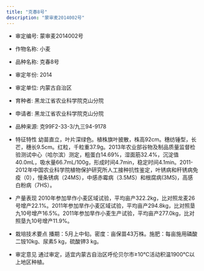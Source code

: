 ```yaml
---
title: "克春8号"
description: "蒙审麦2014002号"
---
```

* 审定编号:  蒙审麦2014002号

*  作物名称:  小麦

*  品种名称:  克春8号

*  审定年份:  2014

*  审定单位:  内蒙古自治区

* 育种者:  黑龙江省农业科学院克山分院

*  申请者:  黑龙江省农业科学院克山分院

*  品种来源:  克99F2-33-3/九三94-9178

*  特征特性
幼苗直立，叶片深绿色。植株旗叶披散，株高92cm。穗纺锤型，长芒，穗长9.5cm。红粒，千粒重37.9g。2013年农业部谷物及制品质量监督检验测试中心（哈尔滨）测定，粗蛋白14.69%，湿面筋32.4%，沉淀值40.0mL，吸水量66.7mL/100g，形成时间4.7min，稳定时间4.1min。2011-2012年中国农业科学院植物保护研究所人工接种抗性鉴定，叶锈病和秆锈病免疫（0），慢条锈病（24MS），中感赤霉病（3.5MS）和根腐病(3MS)，高感白粉病（7HS）。

*  产量表现
2010年参加旱作小麦区域试验，平均亩产322.2kg，比对照龙麦26号增产22.1%。2011年参加旱作小麦区域试验，平均亩产294.8kg，比对照垦九10号增产16.5%。2011年参加旱作小麦生产试验，平均亩产277.0kg，比对照垦九10号增产11.9%。

*  栽培技术要点
播期：5月上中旬。密度：亩保苗43万株。施肥：每亩施用磷酸二铵10kg、尿素5 kg，硫酸钾3 kg。

*  审定意见
通过审定，适宜内蒙古自治区呼伦贝尔市≥10℃活动积温1900℃以上地区种植。
